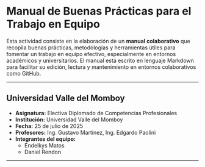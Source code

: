 # Manual de Buenas Prácticas para el Trabajo en Equipo

Esta actividad consiste en la elaboración de un **manual colaborativo** que recopila buenas prácticas, metodologías y herramientas útiles para fomentar un trabajo en equipo efectivo, especialmente en entornos académicos y universitarios. El manual está escrito en lenguaje Markdown para facilitar su edición, lectura y mantenimiento en entornos colaborativos como GitHub.

---

## Universidad Valle del Momboy

- **Asignatura:** Electiva Diplomado de Competencias Profesionales  
- **Institución:** Universidad Valle del Momboy  
- **Fecha:** 25 de julio de 2025  
- **Profesores:** Ing. Gustavo Martínez, Ing. Edgardo Paolini  
- **Integrantes del equipo:**  
  - Endelkys Matos  
  - Daniel Rendon

---